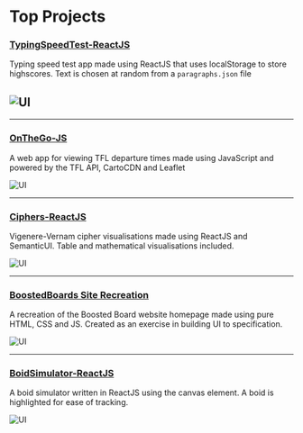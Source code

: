 # Top Projects

### [TypingSpeedTest-ReactJS](https://github.com/KGDavidson/TypingSpeedTest-ReactJS)

Typing speed test app made using ReactJS that uses localStorage to store highscores. Text is chosen at random from a `paragraphs.json` file

## ![UI](https://i.postimg.cc/cLbtSWQV/GIF-30-04-2022-11-02-26.gif)

---

### [OnTheGo-JS](https://github.com/KGDavidson/OnTheGo-JS)

A web app for viewing TFL departure times made using JavaScript and powered by the TFL API, CartoCDN and Leaflet

![UI](https://i.postimg.cc/76NGRDRF/GIF-30-04-2022-17-02-50.gif)

---

### [Ciphers-ReactJS](https://github.com/KGDavidson/Ciphers-ReactJS)

Vigenere-Vernam cipher visualisations made using ReactJS and SemanticUI. Table and mathematical visualisations included.

![UI](https://iili.io/VvICS2.gif)

---

### [BoostedBoards Site Recreation](https://github.com/KGDavidson/BoostedBoardsSiteRecreation-Web)

A recreation of the Boosted Board website homepage made using pure HTML, CSS and JS. Created as an exercise in building UI to specification.

![UI](https://i.postimg.cc/26MKmZqk/ezgif-4-53eed4798a.gif)

---

### [BoidSimulator-ReactJS](https://github.com/KGDavidson/BoidSimulator-ReactJS)

A boid simulator written in ReactJS using the canvas element. A boid is highlighted for ease of tracking.

![UI](https://i.postimg.cc/JzBKSfV2/GIF-27-04-2022-03-43-53.gif)
